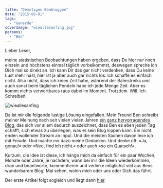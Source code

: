 ```yaml
---
title: "Demütiges Benbloggen"
date: "2015-06-01"
tags:
  - "Generde"
coverImage: "wieallesanfing.jpg"
persons:
  - "Ben"
---
```


Lieber Leser,

meine statistischen Beobachtungen haben ergeben, dass Du hier nur noch einzeln und höchstens einmal täglich vorbeikommst, deswegen spreche ich Dich mal so direkt an. Ich kann Dir das gar nicht verdenken, dass Du keine Lust mehr hast, hier ist ja aber auch gar nichts los. Ich schaffe es einfach nicht. Also nicht, dass ich keien Zeit habe, während der Bahnstreiks und auch sonst beim täglichen Pendeln habe ich jede Menge Zeit. Aber es kommt nichts verwertbares raus dabei im Moment. Trotzdem. Will. Ich. Schreiben.

![wieallesanfing](/img/wieallesanfing.jpg)

Da ist mir die folgende lustige Lösung eingefallen. Mein Freund Ben schreibt meiner Meinung nach seit vielen vielen Jahren [ein ganz hervorragendes Blog](http://anmutunddemut.de), das sich vor allem dadurch auszeichnet, dass Ben es eben jeden Tag schafft, sich etwas zu überlegen, was er sein Blog kippen kann. Ein nicht enden wollender Stream an Input. Und die meisten Sachen davon lese ich mit Freude. Und mache mir dazu meine Gedanken. Und denke oft: »Ja, genau!« oder »Nee, find ich nicht.« oder auch »so ein Quatsch!«.

Kurzum, die Idee ist diese, ich hänge mich da einfach für ein paar Wochen, Monate oder Jahre, je nachdem, wann bei mir die Ideen wiederkommen, dran und beantworte, kommentieren und verlinke möglichst viel aus Bens wunderbarem Blog. Mal sehen, wohin mich oder uns oder Dich das führt.

Der erste Artikel folgt sogleich und liegt dann [hier](http://nicobruenjes.de/2015/06/fussball-merkel-und-demokratie/).
